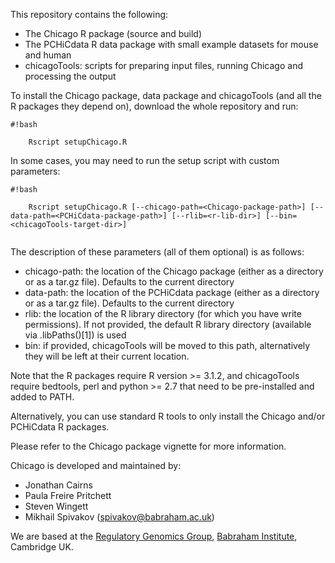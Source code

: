 This repository contains the following:

- The Chicago R package (source and build)
- The PCHiCdata R data package with small example datasets for mouse and human 
- chicagoTools: scripts for preparing input files, running Chicago and processing the output  

To install the Chicago package, data package and chicagoTools (and all the R packages they depend on), download the whole repository and run:

```
#!bash

    Rscript setupChicago.R

```

In some cases, you may need to run the setup script with custom parameters:

```
#!bash

    Rscript setupChicago.R [--chicago-path=<Chicago-package-path>] [--data-path=<PCHiCdata-package-path>] [--rlib=<r-lib-dir>] [--bin=<chicagoTools-target-dir>]
    
```

The description of these parameters (all of them optional) is as follows:

 - chicago-path: the location of the Chicago package (either as a directory or as a tar.gz file). Defaults to the current directory
 - data-path: the location of the PCHiCdata package (either as a directory or as a tar.gz file). Defaults to the current directory
 - rlib: the location of the R library directory (for which you have write permissions). If not provided, the default R library directory (available via .libPaths()[1]) is used
 - bin: if provided, chicagoTools will be moved to this path, alternatively they will be left at their current location. 

Note that the R packages require R version >= 3.1.2, and chicagoTools require bedtools, perl and python >= 2.7 that need to be pre-installed and added to PATH.

Alternatively, you can use standard R tools to only install the Chicago and/or PCHiCdata R packages. 

Please refer to the Chicago package vignette for more information. 

Chicago is developed and maintained by:

- Jonathan Cairns 
- Paula Freire Pritchett
- Steven Wingett
- Mikhail Spivakov ([spivakov@babraham.ac.uk](mailto:spivakov@babraham.ac.uk))

We are based at the [Regulatory Genomics Group](http://www.regulatorygenomicsgroup.org), [Babraham Institute](http://www.babraham.ac.uk), Cambridge UK.